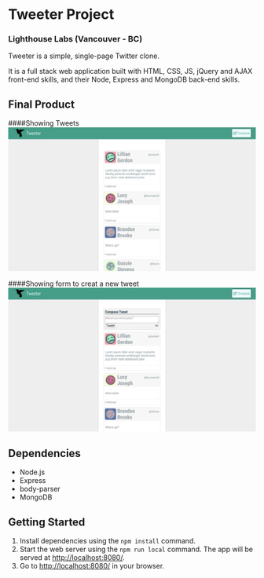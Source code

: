 # Tweeter Project
### Lighthouse Labs (Vancouver - BC)

Tweeter is a simple, single-page Twitter clone.

It is a full stack web application built with HTML, CSS, JS, jQuery and AJAX front-end skills, and their Node, Express and MongoDB back-end skills.

## Final Product

####Showing Tweets
![Showing Tweets](https://raw.githubusercontent.com/DercilioFontes/tweeter/master/docs/Tweets.png)

####Showing form to creat a new tweet
![Showing form to creat a new tweet](https://raw.githubusercontent.com/DercilioFontes/tweeter/master/docs/Compose-Tweet.png)

## Dependencies

- Node.js
- Express
- body-parser
- MongoDB

## Getting Started

1. Install dependencies using the `npm install` command.
2. Start the web server using the `npm run local` command. The app will be served at <http://localhost:8080/>.
3. Go to <http://localhost:8080/> in your browser.
